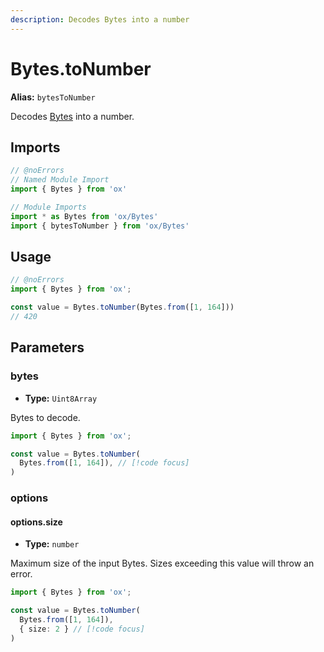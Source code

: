 ```yaml
---
description: Decodes Bytes into a number
---
```


# Bytes.toNumber

**Alias:** `bytesToNumber`

Decodes [Bytes](/api/bytes) into a number.

## Imports

```ts twoslash
// @noErrors
// Named Module Import 
import { Bytes } from 'ox'

// Module Imports
import * as Bytes from 'ox/Bytes'
import { bytesToNumber } from 'ox/Bytes'
```

## Usage

```ts twoslash
// @noErrors
import { Bytes } from 'ox';

const value = Bytes.toNumber(Bytes.from([1, 164]))
// 420
```

## Parameters

### bytes

- **Type:** `Uint8Array`

Bytes to decode.

```ts twoslash
import { Bytes } from 'ox';

const value = Bytes.toNumber(
  Bytes.from([1, 164]), // [!code focus]
)
```

### options

#### options.size

- **Type:** `number`

Maximum size of the input Bytes. Sizes exceeding this value will throw an error.

```ts twoslash
import { Bytes } from 'ox';

const value = Bytes.toNumber(
  Bytes.from([1, 164]), 
  { size: 2 } // [!code focus]
)
```
